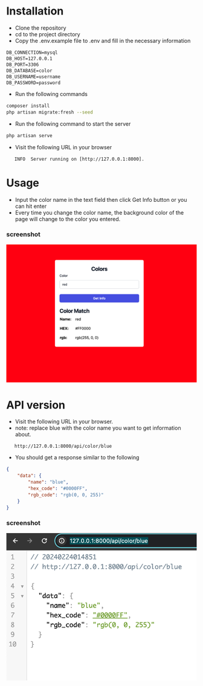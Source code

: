 # Installation

- Clone the repository
- cd to the project directory 
- Copy the .env.example file to .env and fill in the necessary information
```dotenv
DB_CONNECTION=mysql
DB_HOST=127.0.0.1
DB_PORT=3306
DB_DATABASE=color
DB_USERNAME=username
DB_PASSWORD=password
```
- Run the following commands
```bash
composer install
php artisan migrate:fresh --seed
```
- Run the following command to start the server
```bash
php artisan serve
```
- Visit the following URL in your browser
```url
   INFO  Server running on [http://127.0.0.1:8000].  
```

# Usage
- Input the color name in the text field then click Get Info button or you can hit enter
- Every time you change the color name, the background color of the page will change to the color you entered.

### screenshot
![screenshot.png](screenshot.png)

# API version
- Visit the following URL in your browser. 
- note: replace blue with the color name you want to get information about.
```url
   http://127.0.0.1:8000/api/color/blue
```
- You should get a response similar to the following
```json
{
    "data": {
        "name": "blue",
        "hex_code": "#0000FF",
        "rgb_code": "rgb(0, 0, 255)"
    }
}
```
### screenshot
![screenshot2.png](screenshot2.png)
